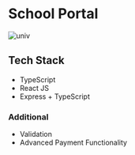 # School Portal

![univ](https://github.com/snehil-githubrepository/School-Portal/assets/69778988/cb03c09d-37f2-4d0a-a22e-c1f84c517192)

## Tech Stack

- TypeScript
- React JS
- Express + TypeScript

### Additional

- Validation
- Advanced Payment Functionality
